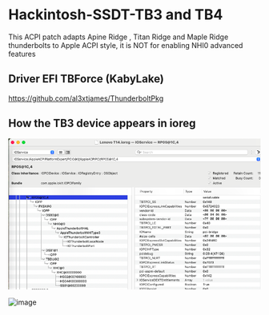 # Hackintosh-SSDT-TB3 and TB4
 This ACPI patch adapts Apine Ridge , Titan Ridge and Maple Ridge thunderbolts to Apple ACPI style, it is NOT for enabling NHI0 advanced features
 
 ## Driver EFI TBForce (KabyLake)
 https://github.com/al3xtjames/ThunderboltPkg

 ## How the TB3 device appears in ioreg

![image](https://github.com/Baio1977/Hackintosh-SSDT-TB3-TB4/blob/main/Screenshot/TB3%20JHL6240-6340-7340-7440.png)

![image](https://github.com/Baio1977/Hackintosh-SSDT-TB3-TB4/blob/main/Screenshot/TB3%20JHL6540-7540)
